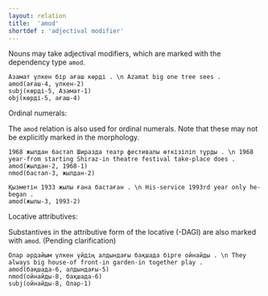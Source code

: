```yaml
---
layout: relation
title:  'amod'
shortdef : 'adjectival modifier'
---
```


Nouns may take adjectival modifiers, which are marked with the
dependency type `amod`. 

~~~ sdparse
Азамат үлкен бір ағаш көрді . \n Azamat big one tree sees . 
amod(ағаш-4, үлкен-2)
subj(көрді-5, Азамат-1)
obj(көрді-5, ағаш-4)
~~~

Ordinal numerals:

The `amod` relation is also used for ordinal numerals. Note that these may not be explicitly marked in the morphology.

~~~ sdparse
1968 жылдан бастап Ширазда театр фестивалы өткізіліп тұрды . \n 1968 year-from starting Shiraz-in theatre festival take-place does .
amod(жылдан-2, 1968-1)
nmod(бастап-3, жылдан-2)
~~~

~~~ sdparse
Қызметін 1933 жылы ғана бастаған . \n His-service 1993rd year only he-began .
amod(жылы-3, 1993-2)
~~~

Locative attributives:

Substantives in the attributive form of the locative (-DAGI) are also marked with `amod`. (Pending clarification)

~~~ sdparse
Олар әрдайым үлкен үйдің алдындағы бақшада бірге ойнайды . \n They always big house-of front-in garden-in together play .
amod(бақшада-6, алдындағы-5)
nmod(ойнайды-8, бақшада-6)
subj(ойнайды-8, Олар-1)
~~~


<!-- Interlanguage links updated Út zář 29 20:43:08 CEST 2020 -->
